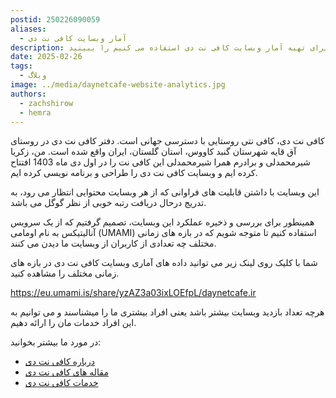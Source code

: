 ```yaml
---
postid: 250226090059
aliases:
  - آمار وبسایت کافی نت دی
description: در این مقاله، سیستمی که از آن برای تهیه آمار وبسایت کافی نت دی استفاده می کنیم را ببینید.
date: 2025-02-26
tags:
  - وبلاگ
image: ../media/daynetcafe-website-analytics.jpg
authors:
  - zachshirow
  - hemra
---
```


کافی نت دی، کافی نتی روستایی با دسترسی جهانی است. دفتر کافی نت دی در روستای آق قایه شهرستان گنبد کاووس، استان گلستان، ایران واقع شده است. من، زکریا شیرمحمدلی و برادرم همرا شیرمحمدلی این کافی نت را در اول دی ماه 1403 افتتاح کرده ایم و وبسایت کافی نت دی را طراحی و برنامه نویسی کرده ایم. 

این وبسایت با داشتن قابلیت های فراوانی که از هر وبسایت محتوایی انتظار می رود، به تدریج درحال دریافت رتبه خوبی از نظر گوگل می باشد. 

همینطور برای بررسی و ذخیره عملکرد این وبسایت، تصمیم گرفتیم که از یک سرویس آنالیتیکس به نام اومامی (UMAMI) استفاده کنیم تا متوجه شویم که در بازه های زمانی مختلف چه تعدادی از کاربران از وبسایت ما دیدن می کنند. 

شما با کلیک روی لینک زیر می توانید داده های آماری وبسایت کافی نت دی در بازه های زمانی مختلف را مشاهده کنید. 

https://eu.umami.is/share/yzAZ3a03ixLOEfpL/daynetcafe.ir

هرچه تعداد بازدید وبسایت بیشتر باشد یعنی افراد بیشتری ما را میشناسند و می توانیم به این افراد خدمات مان را ارائه دهیم.

در مورد ما بیشتر بخوانید: 

- [درباره کافی نت دی](about)
- [مقاله های کافی نت دی](/blog)
- [خدمات کافی نت دی](/services)